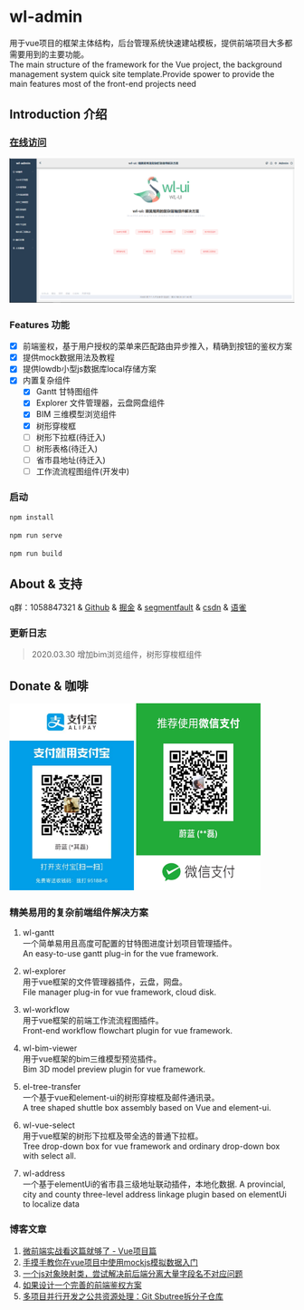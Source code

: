 # wl-admin

用于vue项目的框架主体结构，后台管理系统快速建站模板，提供前端项目大多都需要用到的主要功能。   
The main structure of the framework for the Vue project, the background management system quick site template.Provide spower to provide the main features most of the front-end projects need

## Introduction 介绍

### [在线访问](http://wlui.com.cn/)

![预览](/src/assets/images/demo.png)

### Features 功能
- [x] 前端鉴权，基于用户授权的菜单来匹配路由异步推入，精确到按钮的鉴权方案
- [x] 提供mock数据用法及教程
- [x] 提供lowdb小型js数据库local存储方案
- [x] 内置复杂组件
  - [x] Gantt 甘特图组件
  - [x] Explorer 文件管理器，云盘网盘组件
  - [x] BIM 三维模型浏览组件
  - [x] 树形穿梭框
  - [ ] 树形下拉框(待迁入)
  - [ ] 树形表格(待迁入)
  - [ ] 省市县地址(待迁入)
  - [ ] 工作流流程图组件(开发中)

### 启动

```
npm install 

npm run serve

npm run build
```

## About & 支持
q群：1058847321   &
[Github](https://github.com/hql7)   &
[掘金](https://juejin.im/user/591d141e0ce46300692184a4)   &
[segmentfault](https://segmentfault.com/u/weilan_595deafa69d76)   &
[csdn](https://blog.csdn.net/qq_15390381)   &
[语雀](https://www.yuque.com/huoqilei)

### 更新日志
> 2020.03.30 增加bim浏览组件，树形穿梭框组件

## Donate & 咖啡
<div>
<img src="/src/assets/images/apply.jpg" height="330" width="220" >

<img src="/src/assets/images/wx.jpg" height="330" width="220" >
 </div>

### 精美易用的复杂前端组件解决方案
1. wl-gantt   
一个简单易用且高度可配置的甘特图进度计划项目管理插件。    
An easy-to-use gantt plug-in for the vue framework.   

2. wl-explorer    
用于vue框架的文件管理器插件，云盘，网盘。   
File manager plug-in for vue framework, cloud disk.

3. wl-workflow    
用于vue框架的前端工作流流程图插件。   
Front-end workflow flowchart plugin for vue framework.

4. wl-bim-viewer    
用于vue框架的bim三维模型预览插件。    
Bim 3D model preview plugin for vue framework.

5. el-tree-transfer   
一个基于vue和element-ui的树形穿梭框及邮件通讯录。   
A tree shaped shuttle box assembly based on Vue and element-ui. 

6. wl-vue-select    
用于vue框架的树形下拉框及带全选的普通下拉框。   
Tree drop-down box for vue framework and ordinary drop-down box with select all.

7. wl-address     
一个基于elementUi的省市县三级地址联动插件，本地化数据.
A provincial, city and county three-level address linkage plugin based on elementUi to localize data

### 博客文章

1. [微前端实战看这篇就够了 - Vue项目篇](https://juejin.im/post/5e1824296fb9a02fde20fec9)
2. [手摸手教你在vue项目中使用mockjs模拟数据入门](https://juejin.im/post/5e60d78a6fb9a07cae136dd1)
3. [一个js对象映射类，尝试解决前后端分离大量字段名不对应问题](https://juejin.im/post/5e0d8af2f265da5d5201579b)
4. [如果设计一个完善的前端鉴权方案](https://juejin.im/post/5ddf9c2d6fb9a0719d5967e6)
5. [多项目并行开发之公共资源处理：Git Sbutree拆分子仓库](https://juejin.im/post/5dd7bf11f265da7de846bf77)



